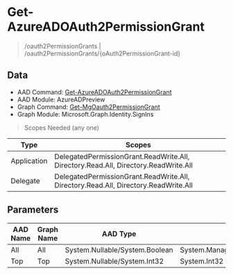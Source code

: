 # Get-AzureADOAuth2PermissionGrant

> /oauth2PermissionGrants | /oauth2PermissionGrants/{oAuth2PermissionGrant-id}

## Data

+ AAD Command: [Get-AzureADOAuth2PermissionGrant](https://docs.microsoft.com/en-us/powershell/module/AzureADPreview/Get-AzureADOAuth2PermissionGrant)
+ AAD Module: AzureADPreview
+ Graph Command: [Get-MgOauth2PermissionGrant](https://docs.microsoft.com/en-us/powershell/module/Microsoft.Graph.Identity.SignIns/Get-MgOauth2PermissionGrant)
+ Graph Module: Microsoft.Graph.Identity.SignIns

> Scopes Needed (any one)

|Type|Scopes|
|---|---|
|Application|DelegatedPermissionGrant.ReadWrite.All, Directory.Read.All, Directory.ReadWrite.All|
|Delegate|DelegatedPermissionGrant.ReadWrite.All, Directory.Read.All, Directory.ReadWrite.All|

## Parameters

|AAD Name|Graph Name|AAD Type|Graph Type|Infos|
|---|---|---|---|---|
|All|All|System.Nullable/System.Boolean|System.Management.Automation.SwitchParameter||
|Top|Top|System.Nullable/System.Int32|System.Int32||

